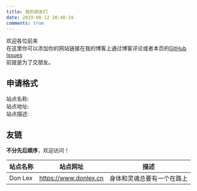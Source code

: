 ```yaml
---
title: 我的朋友们
date: 2019-08-12 20:40:19
comments: true
---
```


欢迎各位前来  
在这里你可以添加你的网站链接在我的博客上通过博客评论或者本页的[GitHub Issues](https://github.com/Mryan2005/mryan2005.github.io/issues)</a>  
前提是为了交朋友。  

## 申请格式

站点名称:  
站点地址:  
站点描述:  

## 友链

**不分先后顺序**，欢迎访问！

| 站点名称 | 站点网址 | 描述 |
| --- | --- | --- |
| Don Lex | <a href="https://www.donlex.cn" rel="nofollow" rel="noopener" target="_blank">https://www.donlex.cn</a> | 身体和灵魂总要有一个在路上 |

